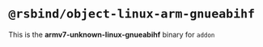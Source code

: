 # `@rsbind/object-linux-arm-gnueabihf`

This is the **armv7-unknown-linux-gnueabihf** binary for `addon`
